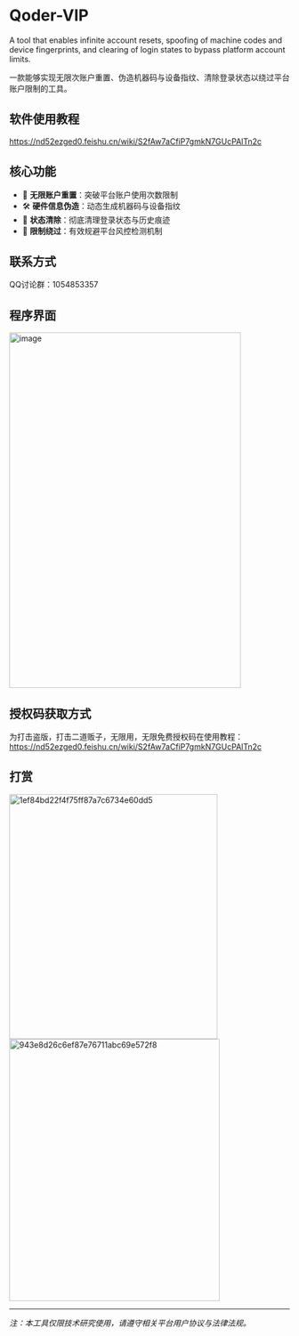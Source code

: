 # Qoder-VIP
 A tool that enables infinite account resets, spoofing of machine codes and device fingerprints, and clearing of login states to bypass platform account limits.
 
一款能够实现无限次账户重置、伪造机器码与设备指纹、清除登录状态以绕过平台账户限制的工具。
## 软件使用教程
https://nd52ezged0.feishu.cn/wiki/S2fAw7aCfiP7gmkN7GUcPAlTn2c
## 核心功能
- 🔄 **无限账户重置**：突破平台账户使用次数限制  
- 🛠️ **硬件信息伪造**：动态生成机器码与设备指纹  
- 🧹 **状态清除**：彻底清理登录状态与历史痕迹  
- 🚀 **限制绕过**：有效规避平台风控检测机制  

## 联系方式
QQ讨论群：1054853357  

## 程序界面

<img width="416" height="639" alt="image" src="https://github.com/user-attachments/assets/75712fb3-7b0a-433c-81e2-66399a967a0a" />

## 授权码获取方式
 为打击盗版，打击二道贩子，无限用，无限免费授权码在使用教程：
 https://nd52ezged0.feishu.cn/wiki/S2fAw7aCfiP7gmkN7GUcPAlTn2c

## 打赏
<img width="374" height="440" alt="1ef84bd22f4f75ff87a7c6734e60dd5" src="https://github.com/user-attachments/assets/614fd621-3221-4d83-97f1-ffe3b71926c1" />
<img width="378" height="471" alt="943e8d26c6ef87e76711abc69e572f8" src="https://github.com/user-attachments/assets/95ea01fe-c89e-48e3-bcdb-7c48321e4803" />


---

*注：本工具仅限技术研究使用，请遵守相关平台用户协议与法律法规。*
